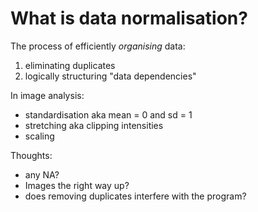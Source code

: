 # What is data normalisation?
 
The process of efficiently _organising_ data:
1. eliminating duplicates
2. logically structuring "data dependencies"

In image analysis:
- standardisation aka mean = 0 and sd = 1
- stretching aka clipping intensities 
- scaling

Thoughts:
- any NA?
- Images the right way up?
- does removing duplicates interfere with the program?
